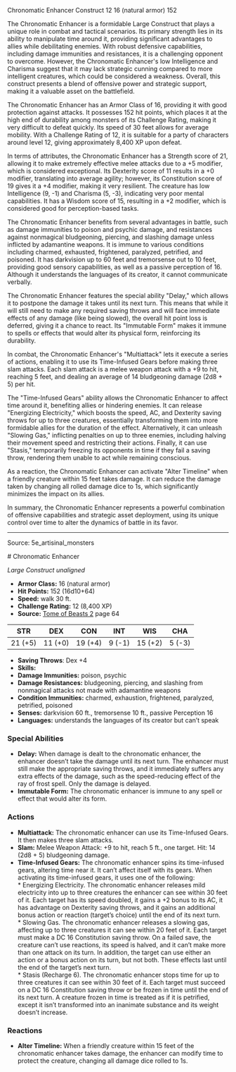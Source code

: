<MonsterName/>Chronomatic Enhancer</MonsterName>
<CreatureType/>Construct</CreatureType>
<CR/>12</CR>
<AC/>16 (natural armor)</AC>
<HP/>152</HP>
<summary>The Chronomatic Enhancer is a formidable Large Construct that plays a unique role in combat and tactical scenarios. Its primary strength lies in its ability to manipulate time around it, providing significant advantages to allies while debilitating enemies. With robust defensive capabilities, including damage immunities and resistances, it is a challenging opponent to overcome. However, the Chronomatic Enhancer's low Intelligence and Charisma suggest that it may lack strategic cunning compared to more intelligent creatures, which could be considered a weakness. Overall, this construct presents a blend of offensive power and strategic support, making it a valuable asset on the battlefield.</summary>

<detail>

The Chronomatic Enhancer has an Armor Class of 16, providing it with good protection against attacks. It possesses 152 hit points, which places it at the high end of durability among monsters of its Challenge Rating, making it very difficult to defeat quickly. Its speed of 30 feet allows for average mobility. With a Challenge Rating of 12, it is suitable for a party of characters around level 12, giving approximately 8,400 XP upon defeat.

In terms of attributes, the Chronomatic Enhancer has a Strength score of 21, allowing it to make extremely effective melee attacks due to a +5 modifier, which is considered exceptional. Its Dexterity score of 11 results in a +0 modifier, translating into average agility; however, its Constitution score of 19 gives it a +4 modifier, making it very resilient. The creature has low Intelligence (9, -1) and Charisma (5, -3), indicating very poor mental capabilities. It has a Wisdom score of 15, resulting in a +2 modifier, which is considered good for perception-based tasks. 

The Chronomatic Enhancer benefits from several advantages in battle, such as damage immunities to poison and psychic damage, and resistances against nonmagical bludgeoning, piercing, and slashing damage unless inflicted by adamantine weapons. It is immune to various conditions including charmed, exhausted, frightened, paralyzed, petrified, and poisoned. It has darkvision up to 60 feet and tremorsense out to 10 feet, providing good sensory capabilities, as well as a passive perception of 16. Although it understands the languages of its creator, it cannot communicate verbally.

The Chronomatic Enhancer features the special ability "Delay," which allows it to postpone the damage it takes until its next turn. This means that while it will still need to make any required saving throws and will face immediate effects of any damage (like being slowed), the overall hit point loss is deferred, giving it a chance to react. Its "Immutable Form" makes it immune to spells or effects that would alter its physical form, reinforcing its durability.

In combat, the Chronomatic Enhancer's "Multiattack" lets it execute a series of actions, enabling it to use its Time-Infused Gears before making three slam attacks. Each slam attack is a melee weapon attack with a +9 to hit, reaching 5 feet, and dealing an average of 14 bludgeoning damage (2d8 + 5) per hit.

The "Time-Infused Gears" ability allows the Chronomatic Enhancer to affect time around it, benefiting allies or hindering enemies. It can release "Energizing Electricity," which boosts the speed, AC, and Dexterity saving throws for up to three creatures, essentially transforming them into more formidable allies for the duration of the effect. Alternatively, it can unleash "Slowing Gas," inflicting penalties on up to three enemies, including halving their movement speed and restricting their actions. Finally, it can use "Stasis," temporarily freezing its opponents in time if they fail a saving throw, rendering them unable to act while remaining conscious.

As a reaction, the Chronomatic Enhancer can activate "Alter Timeline" when a friendly creature within 15 feet takes damage. It can reduce the damage taken by changing all rolled damage dice to 1s, which significantly minimizes the impact on its allies.

In summary, the Chronomatic Enhancer represents a powerful combination of offensive capabilities and strategic asset deployment, using its unique control over time to alter the dynamics of battle in its favor.</detail>



---

Source: 5e_artisinal_monsters

<statblock>
# Chronomatic Enhancer

*Large* *Construct* *unaligned*

- **Armor Class:** 16 (natural armor)
- **Hit Points:** 152 (16d10+64)
- **Speed:** walk 30 ft.
- **Challenge Rating:** 12 (8,400 XP)
- **Source:** [Tome of Beasts 2](https://koboldpress.com/kpstore/product/tome-of-beasts-2-for-5th-edition) page 64

| STR | DEX | CON | INT | WIS | CHA |
| --- | --- | --- | --- | --- | --- |
| 21 (+5) | 11 (+0) | 19 (+4) | 9 (-1) | 15 (+2) | 5 (-3) |

- **Saving Throws**: Dex +4
- **Skills:** 
- **Damage Immunities:** poison, psychic
- **Damage Resistances:** bludgeoning, piercing, and slashing from nonmagical attacks not made with adamantine weapons
- **Condition Immunities:** charmed, exhaustion, frightened, paralyzed, petrified, poisoned
- **Senses:** darkvision 60 ft., tremorsense 10 ft., passive Perception 16
- **Languages:** understands the languages of its creator but can’t speak

### Special Abilities

- **Delay:** When damage is dealt to the chronomatic enhancer, the enhancer doesn’t take the damage until its next turn. The enhancer must still make the appropriate saving throws, and it immediately suffers any extra effects of the damage, such as the speed-reducing effect of the ray of frost spell. Only the damage is delayed.
- **Immutable Form:** The chronomatic enhancer is immune to any spell or effect that would alter its form.

### Actions

- **Multiattack:** The chronomatic enhancer can use its Time-Infused Gears. It then makes three slam attacks.
- **Slam:** Melee Weapon Attack: +9 to hit, reach 5 ft., one target. Hit: 14 (2d8 + 5) bludgeoning damage.
- **Time-Infused Gears:** The chronomatic enhancer spins its time-infused gears, altering time near it. It can’t affect itself with its gears. When activating its time-infused gears, it uses one of the following: <br>* Energizing Electricity. The chronomatic enhancer releases mild electricity into up to three creatures the enhancer can see within 30 feet of it. Each target has its speed doubled, it gains a +2 bonus to its AC, it has advantage on Dexterity saving throws, and it gains an additional bonus action or reaction (target’s choice) until the end of its next turn. <br>* Slowing Gas. The chronomatic enhancer releases a slowing gas, affecting up to three creatures it can see within 20 feet of it. Each target must make a DC 16 Constitution saving throw. On a failed save, the creature can’t use reactions, its speed is halved, and it can’t make more than one attack on its turn. In addition, the target can use either an action or a bonus action on its turn, but not both. These effects last until the end of the target’s next turn. <br>* Stasis (Recharge 6). The chronomatic enhancer stops time for up to three creatures it can see within 30 feet of it. Each target must succeed on a DC 16 Constitution saving throw or be frozen in time until the end of its next turn. A creature frozen in time is treated as if it is petrified, except it isn’t transformed into an inanimate substance and its weight doesn’t increase.

### Reactions

- **Alter Timeline:** When a friendly creature within 15 feet of the chronomatic enhancer takes damage, the enhancer can modify time to protect the creature, changing all damage dice rolled to 1s.


</statblock>


